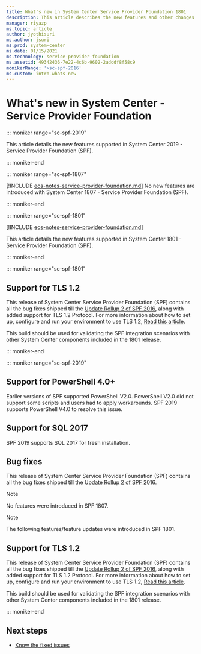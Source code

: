 ```yaml
---
title: What's new in System Center Service Provider Foundation 1801
description: This article describes the new features and other changes in System Center Service Provider Foundation 1801.
manager: riyazp
ms.topic: article
author: jyothisuri
ms.author: jsuri
ms.prod: system-center
ms.date: 01/15/2021
ms.technology: service-provider-foundation
ms.assetid: 49342436-7e22-4c6b-9602-2adddf8f58c9
monikerRange: '>sc-spf-2016'
ms.custom: intro-whats-new
---
```


# What's new in System Center - Service Provider Foundation

::: moniker range="sc-spf-2019"

This article details the new features supported in System Center 2019 - Service Provider Foundation (SPF).

::: moniker-end

::: moniker range="sc-spf-1807"

[!INCLUDE [eos-notes-service-provider-foundation.md](../includes/eos-notes-service-provider-foundation.md)]
No new features are introduced with System Center 1807 - Service Provider Foundation (SPF).

::: moniker-end

::: moniker range="sc-spf-1801"

[!INCLUDE [eos-notes-service-provider-foundation.md](../includes/eos-notes-service-provider-foundation.md)]

This article details the new features supported in System Center 1801 - Service Provider Foundation (SPF).

::: moniker-end

::: moniker range="sc-spf-1801"

## Support for TLS 1.2

This release of System Center Service Provider Foundation (SPF) contains all the bug fixes shipped till the [Update Rollup 2 of SPF 2016](https://support.microsoft.com/help/3209598/update-rollup-2-for-system-center-2016-orchestrator-service-provider-f), along with added support for TLS 1.2 Protocol. For more information about how to set up, configure and run your environment to use TLS 1.2, [Read this article](https://support.microsoft.com/help/4051111/tls-1-2-protocol-support-deployment-guide-for-system-center-2016).

This build should be used for validating the SPF integration scenarios with other System Center components included in the 1801 release.

::: moniker-end

::: moniker range="sc-spf-2019"

## Support for PowerShell 4.0+
Earlier versions of SPF supported PowerShell V2.0. PowerShell V2.0 did not support some scripts and users had to apply workarounds. SPF 2019 supports PowerShell V4.0 to resolve this issue.

## Support for SQL 2017
SPF 2019 supports SQL 2017 for fresh installation.

## Bug fixes

This release of System Center Service Provider Foundation (SPF) contains all the bug fixes shipped till the [Update Rollup 2 of SPF 2016](https://support.microsoft.com/help/3209598/update-rollup-2-for-system-center-2016-orchestrator-service-provider-f).

> [!NOTE]
> No features were introduced in SPF 1807.

> [!NOTE]
> The following features/feature updates were introduced in SPF 1801.

## Support for TLS 1.2

This release of System Center Service Provider Foundation (SPF) contains all the bug fixes shipped till the [Update Rollup 2 of SPF 2016](https://support.microsoft.com/help/3209598/update-rollup-2-for-system-center-2016-orchestrator-service-provider-f), along with added support for TLS 1.2 Protocol. For more information about how to set up, configure and run your environment to use TLS 1.2, [Read this article](https://support.microsoft.com/help/4051111/tls-1-2-protocol-support-deployment-guide-for-system-center-2016).

This build should be used for validating the SPF integration scenarios with other System Center components included in the 1801 release.

::: moniker-end

## Next steps
- [Know the fixed issues](./release-notes-spf.md)
